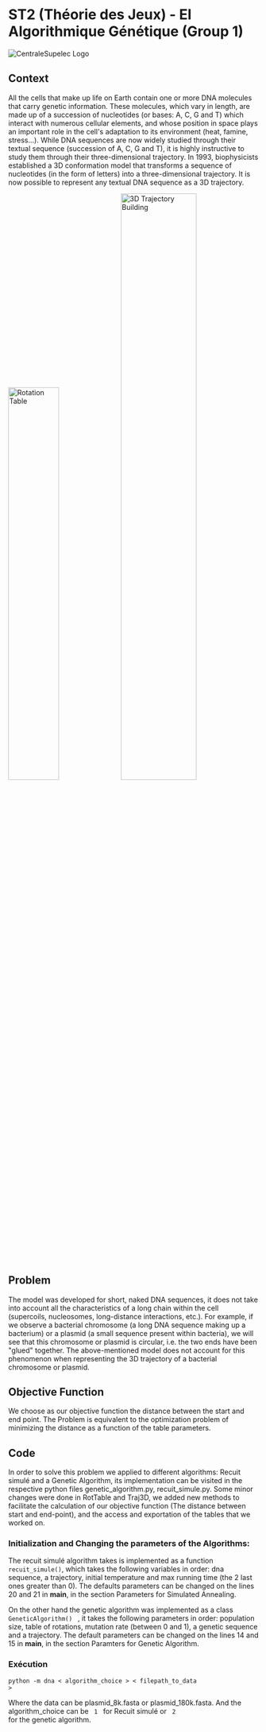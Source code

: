 # ST2 (Théorie des Jeux) - EI Algorithmique Génétique (Group 1)

![CentraleSupelec Logo](https://www.centralesupelec.fr/sites/all/themes/cs_theme/medias/common/images/intro/logo_nouveau.jpg)

## Context
All the cells that make up life on Earth contain one or more DNA molecules that carry genetic information. These molecules, which vary in length, are made up of a succession of nucleotides (or bases: A, C, G and T) which interact with numerous cellular elements, and whose position in space plays an important role in the cell's adaptation to its environment (heat, famine, stress...). While DNA sequences are now widely studied through their textual sequence (succession of A, C, G and T), it is highly instructive to study them through their three-dimensional trajectory. In 1993, biophysicists established a 3D conformation model that transforms a sequence of nucleotides (in the form of letters) into a three-dimensional trajectory. It is now possible to represent any textual DNA sequence as a 3D trajectory.

<img src="documents/RotTable.png" alt="Rotation Table" width="45%"/><img src="documents/Traj3D.png" alt="3D Trajectory Building" width="55%"/>

## Problem
The model was developed for short, naked DNA sequences, it does not take into account all the characteristics of a long chain within the cell (supercoils, nucleosomes, long-distance interactions, etc.). For example, if we observe a bacterial chromosome (a long DNA sequence making up a bacterium) or a plasmid (a small sequence present within bacteria), we will see that this chromosome or plasmid is circular, i.e. the two ends have been "glued" together. The above-mentioned model does not account for this phenomenon when representing the 3D trajectory of a bacterial chromosome or plasmid.

## Objective Function
We choose as our objective function the distance between the start and end point. The Problem is equivalent to the optimization problem of minimizing the distance as a function of the table parameters.

## Code
In order to solve this problem we applied to different algorithms: Recuit simulé and a Genetic Algorithm, its implementation can be visited in the respective python files genetic_algorithm.py, recuit_simule.py. Some minor changes were done in RotTable and Traj3D, we added new methods to facilitate the calculation of our objective function (The distance between start and end-point), and the access and exportation of the tables that we worked on.

### Initialization and Changing the parameters of the Algorithms:

The recuit simulé algorithm takes is implemented as a function <code>recuit_simule()</code>, which takes the following variables in order: dna sequence, a trajectory, initial temperature and max running time (the 2 last ones greater than 0). The defaults parameters can be changed on the lines 20 and 21 in __main__, in the section Parameters for Simulated Annealing.

On the other hand the genetic algorithm was implemented as a class <code> GeneticAlgorithm() </code> , it takes the following parameters in order: population size, table of rotations, mutation rate (between 0 and 1), a genetic sequence and a trajectory. The default parameters can be changed on the lines 14 and 15 in __main__, in the section Paramters for Genetic Algorithm.

### Exécution
<code>python -m dna < algorithm_choice > < filepath_to_data > </code>

Where the data can be plasmid_8k.fasta or plasmid_180k.fasta. And the algorithm_choice can be <code> 1 </code> for Recuit simulé or <code> 2 </code> for the genetic algorithm.
